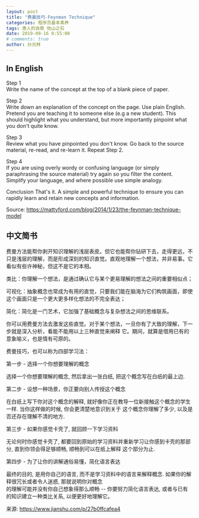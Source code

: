 ```yaml
---
layout: post
title: "费曼技巧-Feynman Technique"
categories: 程序员基本素养
tags: 愚人的自救 他山之石
date: 2019-09-16 0:55:00
# comments: true
author: 孙光林
---
```






## In English
Step 1  
Write the name of the concept at the top of a blank piece of paper.

Step 2  
Write down an explanation of the concept on the page. Use plain English. Pretend you are teaching it to someone else (e.g a new student). This should highlight what you understand, but more importantly pinpoint what you don't quite know.

Step 3  
Review what you have pinpointed you don't know. Go back to the source material, re-read, and re-learn it. Repeat Step 2.

Step 4  
If you are using overly wordy or confusing language (or simply paraphrasing the source material) try again so you filter the content. Simplify your language, and where possible use simple analogy.

Conclusion
That's it. A simple and powerful technique to ensure you can rapidly learn and retain new concepts and information.

Source:  <a href="https://mattyford.com/blog/2014/1/23/the-feynman-technique-model" _blank: target>https://mattyford.com/blog/2014/1/23/the-feynman-technique-model</a>


## 中文简书

费曼方法能帮你剥开知识理解的浅层表皮。但它也能帮你钻研下去，走得更远，不只是浅层的理解，而是形成深刻的知识直觉。直观地理解一个想法，并非易事。它看似有些许神秘，但这不是它的本相。  

类比：你理解一个想法，是通过确认它与某个更易理解的想法之间的重要相似点；  

可视化：抽象概念也常成为有用的直觉，只要我们能在脑海为它们构筑画面，即使这个画面只是一个更大更多样化想法的不完全表达；  

简化：简化是一门艺术，它加强了基础概念与复杂想法之间的思维联系。  

你可以用费曼方法去激发这些直觉。对于某个想法，一旦你有了大致的理解，下一步就是深入分析，看能不能用以上三种直觉来阐释  它。期间，就算是借用已有的意象喻义，也是情有可原的。  

费曼技巧，也可以称为四部学习法：  

第一步 - 选择一个你想要理解的概念  

选择一个你想要理解的概念, 然后拿出一张白纸, 把这个概念写在白纸的最上边.  

第二步 - 设想一种场景，你正要向别人传授这个概念  

在白纸上写下你对这个概念的解释, 就好像你正在教导一位新接触这个概念的学生一样. 当你这样做的时候, 你会更清楚地意识到关于 这个概念你理解了多少, 以及是否还存在理解不清的地方.  

第三步 - 如果你感觉卡壳了, 就回顾一下学习资料  

无论何时你感觉卡壳了, 都要回到原始的学习资料并重新学习让你感到卡壳的那部分, 直到你领会得足够顺畅, 顺畅到可以在纸上解释 这个部分为止.  

第四步 - 为了让你的讲解通俗易懂，简化语言表达  

最终的目的, 是用你自己的语言, 而不是学习资料中的语言来解释概念. 如果你的解释很冗长或者令人迷惑, 那就说明你对概念  
的理解可能并没有你自己想象得那么顺畅 -- 你要努力简化语言表达, 或者与已有的知识建立一种类比关系, 以便更好地理解它。  

来源: <a href="https://www.jianshu.com/p/27b0ffcafea4" _blank: target>https://www.jianshu.com/p/27b0ffcafea4</a>